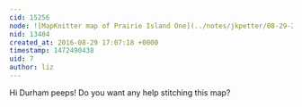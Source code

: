 ```yaml
---
cid: 15256
node: ![MapKnitter map of Prairie Island One](../notes/jkpetter/08-29-2016/mapknitter-map-of-prairie-island-one)
nid: 13404
created_at: 2016-08-29 17:07:18 +0000
timestamp: 1472490438
uid: 7
author: liz
---
```


Hi Durham peeps! Do you want any help stitching this map?